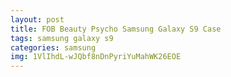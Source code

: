 ```yaml
---
layout: post
title: FOB Beauty Psycho Samsung Galaxy S9 Case
tags: samsung galaxy s9
categories: samsung
img: 1VlIhdL-wJQbf8nDnPyriYuMahWK26EOE
---
```

